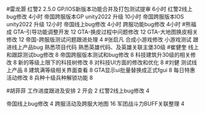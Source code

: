 #雷龙灏 
红警2 2.5.0 GP/IOS新版本功能合并及打包测试提审 6小时
红警2线上bug修改 4小时
帝国跨服版本GP unity2022 升级  10小时
帝国跨服版本IOS unity2022 升级 12小时
帝国线上bug修改  4小时
跨服功能bug修改  4小时
#熊福成 
GTA-引导功能调整开发                                                  12
GTA-换皮过程中问题修改                                              12
GTA-大地图换皮相关修改                                               12
帝国-跨服版测试问题跟进处理                                       4
#张启凡 
合成小游戏修改
小游戏测试
跟进线上产品bug
熟悉项目代码
熟悉英雄代码、及英雄关联主堡30级
#崔健奎 
线上和跟踪测试bug修改  8
帝国跨服版本测试和bug修改 8
科技建筑升30级的相关修改 8
新的等级上限下的科技树修改 8
对科技UI方面的修改和优化 8
#刘健 
测试线上产品	8
建筑满等级相关界面查看	8
GTA显示ui批量替换成正式fgui	8
每日特惠活动修改	8
兵种十级兵种解锁功能	8

#胡菲菲 
工作进度跟进及安排   2
开会 2
红警2线上bug修改      4

帝国线上bug修改        4
跨服活动及跨服大地图              16
军团战斗力BUFF关联整理   4
